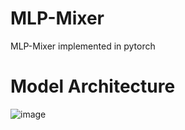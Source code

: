 # MLP-Mixer
MLP-Mixer implemented in pytorch

# Model Architecture
![image](https://user-images.githubusercontent.com/55650445/127584497-44c631bb-8623-452a-b5a9-b5695efdef64.png)
